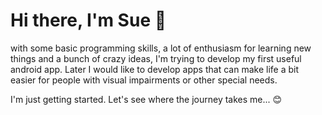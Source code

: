 # Hi there, I'm Sue 👋 

with some basic programming skills, a lot of enthusiasm for learning new things 
and a bunch of crazy ideas, I'm trying to develop my first useful android app. 
Later I would like to develop apps that can make life a bit easier for people with visual impairments or other special needs.

I'm just getting started. Let's see where the journey takes me... 😊
